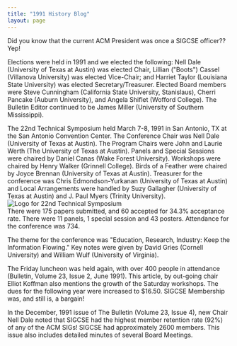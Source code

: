 ```yaml
---
title: "1991 History Blog"
layout: page
---
```


Did you know that the current ACM President was once a SIGCSE officer??
Yep!

Elections were held in 1991 and we elected the following: Nell Dale
(University of Texas at Austin) was elected Chair, Lillian (\"Boots\")
Cassel (Villanova University) was elected Vice-Chair; and Harriet Taylor
(Louisiana State University) was elected Secretary/Treasurer. Elected
Board members were Steve Cunningham (California State University,
Stanislaus), Cherri Pancake (Auburn University), and Angela Shiflet
(Wofford College). The Bulletin Editor continued to be James Miller
(University of Southern Mississippi).

The 22nd Technical Symposium held March 7-8, 1991 in San Antonio, TX at
the San Antonio Convention Center. The Conference Chair was Nell Dale
(University of Texas at Austin). The Program Chairs were John and Laurie
Werth (The University of Texas at Austin). Panels and Special Sessions
were chaired by Daniel Canas (Wake Forest University). Workshops were
chaired by Henry Walker (Grinnell College). Birds of a Feather were
chaired by Joyce Brennan (University of Texas at Austin). Treasurer for
the conference was Chris Edmondson-Yurkanan (University of Texas at
Austin) and Local Arrangements were handled by Suzy Gallagher
(University of Texas at Austin) and J. Paul Myers (Trinity University).\
![ Logo for 22nd Technical
Symposium](../../files/images/50yearsofSIGCSE/22ndTSlogo.png)\
There were 175 papers submitted, and 60 accepted for 34.3% acceptance
rate. There were 11 panels, 1 special session and 43 posters. Attendance
for the conference was 734.

The theme for the conference was "Education, Research, Industry: Keep
the Information Flowing." Key notes were given by David Gries (Cornell
University) and William Wulf (University of Virginia).

The Friday luncheon was held again, with over 400 people in attendance
(Bulletin, Volume 23, Issue 2, June 1991). This article, by out-going
chair Elliot Koffman also mentions the growth of the Saturday workshops.
The dues for the following year were increased to \$16.50. SIGCSE
Membership was, and still is, a bargain!

In the December, 1991 issue of The Bulletin (Volume 23, Issue 4), new
Chair Nell Dale noted that SIGCSE had the highest member retention rate
(92%) of any of the ACM SIGs! SIGCSE had approximately 2600 members.
This issue also includes detailed minutes of several Board Meetings.